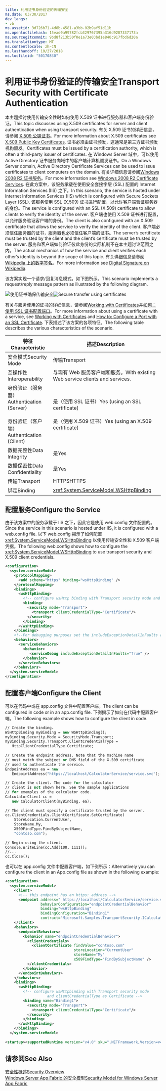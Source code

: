 ```yaml
---
title: 利用证书身份验证的传输安全
ms.date: 03/30/2017
dev_langs:
- vb
ms.assetid: 3d726b71-4d8b-4581-a3bb-02b9af51d11b
ms.openlocfilehash: 15ead0a99782fcb329767395a316d9287337173a
ms.sourcegitcommit: 9bd8f213b50f0e1a73e03bd1e840c917fbd6d20a
ms.translationtype: MT
ms.contentlocale: zh-CN
ms.lasthandoff: 10/27/2018
ms.locfileid: "50170830"
---
```

# <a name="transport-security-with-certificate-authentication"></a><span data-ttu-id="f5c2f-102">利用证书身份验证的传输安全</span><span class="sxs-lookup"><span data-stu-id="f5c2f-102">Transport Security with Certificate Authentication</span></span>
<span data-ttu-id="f5c2f-103">本主题探讨使用传输安全性时如何使用 X.509 证书进行服务器和客户端身份验证。</span><span class="sxs-lookup"><span data-stu-id="f5c2f-103">This topic discusses using X.509 certificates for server and client authentication when using transport security.</span></span> <span data-ttu-id="f5c2f-104">有关 X.509 证书的详细信息，请参阅 [X.509 公钥证书](/windows/desktop/SecCertEnroll/about-x-509-public-key-certificates)。</span><span class="sxs-lookup"><span data-stu-id="f5c2f-104">For more information about X.509 certificates see [X.509 Public Key Certificates](/windows/desktop/SecCertEnroll/about-x-509-public-key-certificates).</span></span> <span data-ttu-id="f5c2f-105">证书必须由证书颁发，这通常是第三方证书颁发机构颁发。</span><span class="sxs-lookup"><span data-stu-id="f5c2f-105">Certificates must be issued by a certification authority, which is often a third-party issuer of certificates.</span></span> <span data-ttu-id="f5c2f-106">在 Windows Server 域中，可以使用 Active Directory 证书服务向域中的客户端计算机颁发证书。</span><span class="sxs-lookup"><span data-stu-id="f5c2f-106">On a Windows Server domain, Active Directory Certificate Services can be used to issue certificates to client computers on the domain.</span></span> <span data-ttu-id="f5c2f-107">有关详细信息请参阅[Windows 2008 R2 证书服务](https://go.microsoft.com/fwlink/?LinkID=209949&clcid=0x409)。</span><span class="sxs-lookup"><span data-stu-id="f5c2f-107">For more information see [Windows 2008 R2 Certificate Services](https://go.microsoft.com/fwlink/?LinkID=209949&clcid=0x409).</span></span> <span data-ttu-id="f5c2f-108">在此方案中，该服务承载在使用安全套接字层 (SSL) 配置的 Internet Information Services (IIS) 之下。</span><span class="sxs-lookup"><span data-stu-id="f5c2f-108">In this scenario, the service is hosted under Internet Information Services (IIS) which is configured with Secure Sockets Layer (SSL).</span></span> <span data-ttu-id="f5c2f-109">该服务使用 SSL (X.509) 证书进行配置，以允许客户端验证服务器的身份。</span><span class="sxs-lookup"><span data-stu-id="f5c2f-109">The service is configured with an SSL (X.509) certificate to allow clients to verify the identity of the server.</span></span> <span data-ttu-id="f5c2f-110">客户端也使用 X.509 证书进行配置，以允许服务验证客户端的身份。</span><span class="sxs-lookup"><span data-stu-id="f5c2f-110">The client is also configured with an X.509 certificate that allows the service to verify the identity of the client.</span></span> <span data-ttu-id="f5c2f-111">客户端必须信任服务器的证书，服务器也必须信任客户端的证书。</span><span class="sxs-lookup"><span data-stu-id="f5c2f-111">The server’s certificate must be trusted by the client and the client’s certificate must be trusted by the server.</span></span> <span data-ttu-id="f5c2f-112">服务和客户端如何验证彼此身份的实际机制不在本主题讨论范围之内。</span><span class="sxs-lookup"><span data-stu-id="f5c2f-112">The actual mechanics of how the service and client verifies each other’s identity is beyond the scope of this topic.</span></span> <span data-ttu-id="f5c2f-113">有关详细信息请参阅[Wikipedia 上的数字签名](https://go.microsoft.com/fwlink/?LinkId=253157)。</span><span class="sxs-lookup"><span data-stu-id="f5c2f-113">For more information see [Digital Signature on Wikipedia](https://go.microsoft.com/fwlink/?LinkId=253157).</span></span>  
  
 <span data-ttu-id="f5c2f-114">该方案实现一个请求/回复消息模式，如下图所示。</span><span class="sxs-lookup"><span data-stu-id="f5c2f-114">This scenario implements a request/reply message pattern as illustrated by the following diagram.</span></span>  
  
 <span data-ttu-id="f5c2f-115">![使用证书确保传输安全](../../../../docs/framework/wcf/feature-details/media/8f7b8968-899f-4538-a9e8-0eaa872a291c.gif "8f7b8968-899f-4538-a9e8-0eaa872a291c")</span><span class="sxs-lookup"><span data-stu-id="f5c2f-115">![Secure transfer using certificates](../../../../docs/framework/wcf/feature-details/media/8f7b8968-899f-4538-a9e8-0eaa872a291c.gif "8f7b8968-899f-4538-a9e8-0eaa872a291c")</span></span>  
  
 <span data-ttu-id="f5c2f-116">有关与服务使用的证书的详细信息，请参阅[Working with Certificates](../../../../docs/framework/wcf/feature-details/working-with-certificates.md)并[如何： 使用 SSL 证书配置端口](../../../../docs/framework/wcf/feature-details/how-to-configure-a-port-with-an-ssl-certificate.md)。</span><span class="sxs-lookup"><span data-stu-id="f5c2f-116">For more information about using a certificate with a service, see [Working with Certificates](../../../../docs/framework/wcf/feature-details/working-with-certificates.md) and [How to: Configure a Port with an SSL Certificate](../../../../docs/framework/wcf/feature-details/how-to-configure-a-port-with-an-ssl-certificate.md).</span></span> <span data-ttu-id="f5c2f-117">下表描述了该方案的各项特征。</span><span class="sxs-lookup"><span data-stu-id="f5c2f-117">The following table describes the various characteristics of the scenario.</span></span>  
  
|<span data-ttu-id="f5c2f-118">特征</span><span class="sxs-lookup"><span data-stu-id="f5c2f-118">Characteristic</span></span>|<span data-ttu-id="f5c2f-119">描述</span><span class="sxs-lookup"><span data-stu-id="f5c2f-119">Description</span></span>|  
|--------------------|-----------------|  
|<span data-ttu-id="f5c2f-120">安全模式</span><span class="sxs-lookup"><span data-stu-id="f5c2f-120">Security Mode</span></span>|<span data-ttu-id="f5c2f-121">传输</span><span class="sxs-lookup"><span data-stu-id="f5c2f-121">Transport</span></span>|  
|<span data-ttu-id="f5c2f-122">互操作性</span><span class="sxs-lookup"><span data-stu-id="f5c2f-122">Interoperability</span></span>|<span data-ttu-id="f5c2f-123">与现有 Web 服务客户端和服务。</span><span class="sxs-lookup"><span data-stu-id="f5c2f-123">With existing Web service clients and services.</span></span>|  
|<span data-ttu-id="f5c2f-124">身份验证（服务器）</span><span class="sxs-lookup"><span data-stu-id="f5c2f-124">Authentication (Server)</span></span><br /><br /> <span data-ttu-id="f5c2f-125">身份验证（客户端）</span><span class="sxs-lookup"><span data-stu-id="f5c2f-125">Authentication (Client)</span></span>|<span data-ttu-id="f5c2f-126">是（使用 SSL 证书）</span><span class="sxs-lookup"><span data-stu-id="f5c2f-126">Yes (using an SSL certificate)</span></span><br /><br /> <span data-ttu-id="f5c2f-127">是（使用 X.509 证书）</span><span class="sxs-lookup"><span data-stu-id="f5c2f-127">Yes (using an X.509 certificate)</span></span>|  
|<span data-ttu-id="f5c2f-128">数据完整性</span><span class="sxs-lookup"><span data-stu-id="f5c2f-128">Data Integrity</span></span>|<span data-ttu-id="f5c2f-129">是</span><span class="sxs-lookup"><span data-stu-id="f5c2f-129">Yes</span></span>|  
|<span data-ttu-id="f5c2f-130">数据保密性</span><span class="sxs-lookup"><span data-stu-id="f5c2f-130">Data Confidentiality</span></span>|<span data-ttu-id="f5c2f-131">是</span><span class="sxs-lookup"><span data-stu-id="f5c2f-131">Yes</span></span>|  
|<span data-ttu-id="f5c2f-132">传输</span><span class="sxs-lookup"><span data-stu-id="f5c2f-132">Transport</span></span>|<span data-ttu-id="f5c2f-133">HTTPS</span><span class="sxs-lookup"><span data-stu-id="f5c2f-133">HTTPS</span></span>|  
|<span data-ttu-id="f5c2f-134">绑定</span><span class="sxs-lookup"><span data-stu-id="f5c2f-134">Binding</span></span>|<xref:System.ServiceModel.WSHttpBinding>|  
  
## <a name="configure-the-service"></a><span data-ttu-id="f5c2f-135">配置服务</span><span class="sxs-lookup"><span data-stu-id="f5c2f-135">Configure the Service</span></span>  
 <span data-ttu-id="f5c2f-136">由于该方案中的服务承载于 IIS 之下，因此它是使用 web.config 文件配置的。</span><span class="sxs-lookup"><span data-stu-id="f5c2f-136">Since the service in this scenario is hosted under IIS, it is configured with a web.config file.</span></span> <span data-ttu-id="f5c2f-137">以下 web.config 揭示了如何配置  <xref:System.ServiceModel.WSHttpBinding> 以使用传输安全性和 X.509 客户端凭据。</span><span class="sxs-lookup"><span data-stu-id="f5c2f-137">The following web.config shows how to configure the <xref:System.ServiceModel.WSHttpBinding> to use transport security and X.509 client credentials.</span></span>  
  
```xml  
<configuration>  
  <system.serviceModel>  
    <protocolMapping>  
      <add scheme="https" binding="wsHttpBinding" />  
    </protocolMapping>  
    <bindings>  
      <wsHttpBinding>  
        <!-- configure wsHttp binding with Transport security mode and clientCredentialType as Certificate -->  
        <binding>  
          <security mode="Transport">  
            <transport clientCredentialType="Certificate"/>              
          </security>  
        </binding>  
      </wsHttpBinding>  
    </bindings>  
    <!--For debugging purposes set the includeExceptionDetailInFaults attribute to true-->  
    <behaviors>  
      <serviceBehaviors>  
        <behavior>            
           <serviceDebug includeExceptionDetailInFaults="True" />  
        </behavior>  
      </serviceBehaviors>  
    </behaviors>  
  </system.serviceModel>  
</configuration>  
```  
  
## <a name="configure-the-client"></a><span data-ttu-id="f5c2f-138">配置客户端</span><span class="sxs-lookup"><span data-stu-id="f5c2f-138">Configure the Client</span></span>  
 <span data-ttu-id="f5c2f-139">可以在代码中或在 app.config 文件中配置客户端。</span><span class="sxs-lookup"><span data-stu-id="f5c2f-139">The client can be configured in code or in an app.config file.</span></span> <span data-ttu-id="f5c2f-140">下例揭示了如何在代码中配置客户端。</span><span class="sxs-lookup"><span data-stu-id="f5c2f-140">The following example shows how to configure the client in code.</span></span>  
  
```vb  
// Create the binding.  
WSHttpBinding myBinding = new WSHttpBinding();  
myBinding.Security.Mode = SecurityMode.Transport;  
myBinding.Security.Transport.ClientCredentialType =  
   HttpClientCredentialType.Certificate;  
  
// Create the endpoint address. Note that the machine name   
// must match the subject or DNS field of the X.509 certificate  
// used to authenticate the service.   
EndpointAddress ea = new  
   EndpointAddress("https://localhost/CalculatorService/service.svc");  
  
// Create the client. The code for the calculator   
// client is not shown here. See the sample applications  
// for examples of the calculator code.  
CalculatorClient cc =  
   new CalculatorClient(myBinding, ea);  
  
// The client must specify a certificate trusted by the server.  
cc.ClientCredentials.ClientCertificate.SetCertificate(  
    StoreLocation.CurrentUser,  
    StoreName.My,  
    X509FindType.FindBySubjectName,  
    "contoso.com");  
  
// Begin using the client.  
Console.WriteLine(cc.Add(100, 1111));  
//...  
cc.Close();  
```  
  
 <span data-ttu-id="f5c2f-141">也可以在 app.config 文件中配置客户端，如下例所示：</span><span class="sxs-lookup"><span data-stu-id="f5c2f-141">Alternatively you can configure the client in an App.config file as shown in the following example:</span></span>  
  
```xml  
<configuration>  
  <system.serviceModel>  
    <client>  
      <!-- this endpoint has an https: address -->  
      <endpoint address=" https://localhost/CalculatorService/service.svc "   
                behaviorConfiguration="endpointCredentialBehavior"  
                binding="wsHttpBinding"   
                bindingConfiguration="Binding1"   
                contract="Microsoft.Samples.TransportSecurity.ICalculator"/>  
    </client>  
    <behaviors>  
      <endpointBehaviors>  
        <behavior name="endpointCredentialBehavior">  
          <clientCredentials>  
            <clientCertificate findValue="contoso.com"  
                               storeLocation="CurrentUser"  
                               storeName="My"  
                               x509FindType="FindBySubjectName" />  
          </clientCredentials>  
        </behavior>  
      </endpointBehaviors>  
    </behaviors>  
    <bindings>  
      <wsHttpBinding>  
        <!-- configure wsHttpbinding with Transport security mode  
                   and clientCredentialType as Certificate -->  
        <binding name="Binding1">  
          <security mode="Transport">  
            <transport clientCredentialType="Certificate"/>  
          </security>  
        </binding>  
      </wsHttpBinding>  
    </bindings>  
  </system.serviceModel>  
  
<startup><supportedRuntime version="v4.0" sku=".NETFramework,Version=v4.0"/></startup></configuration>  
```  
  
## <a name="see-also"></a><span data-ttu-id="f5c2f-142">请参阅</span><span class="sxs-lookup"><span data-stu-id="f5c2f-142">See Also</span></span>  
 [<span data-ttu-id="f5c2f-143">安全性概述</span><span class="sxs-lookup"><span data-stu-id="f5c2f-143">Security Overview</span></span>](../../../../docs/framework/wcf/feature-details/security-overview.md)  
 [<span data-ttu-id="f5c2f-144">Windows Server App Fabric 的安全模型</span><span class="sxs-lookup"><span data-stu-id="f5c2f-144">Security Model for Windows Server App Fabric</span></span>](https://go.microsoft.com/fwlink/?LinkID=201279&clcid=0x409)
